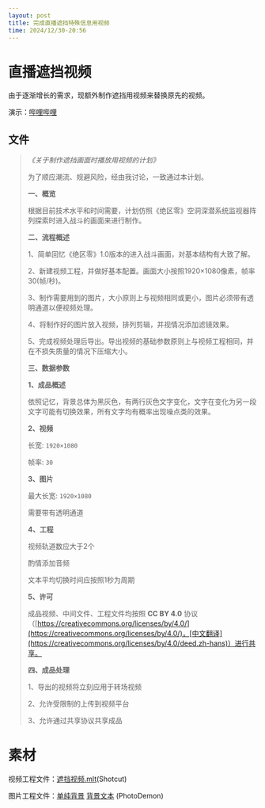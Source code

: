 ```yaml
---
layout: post
title: 完成直播遮挡特殊信息用视频
time: 2024/12/30-20:56
---
```


# 直播遮挡视频

由于逐渐增长的需求，现额外制作遮挡用视频来替换原先的视频。

演示：[哔哩哔哩](https://www.bilibili.com/video/BV18T6WYoEDa/)

## 文件

> *《关于制作遮挡画面时播放用视频的计划》*
>
> 为了顺应潮流、规避风险，经由我讨论，一致通过本计划。
>
> **一、概览**
>
> 根据目前技术水平和时间需要，计划仿照《绝区零》空洞深潜系统监视器阵列探索时进入战斗的画面来进行制作。
>
> **二、流程概述**
>
> 1、简单回忆《绝区零》1.0版本的进入战斗画面，对基本结构有大致了解。
>
> 2、新建视频工程，并做好基本配置。画面大小按照1920×1080像素，帧率30(帧/秒)。
>
> 3、制作需要用到的图片，大小原则上与视频相同或更小，图片必须带有透明通道以便视频处理。
>
> 4、将制作好的图片放入视频，排列剪辑，并视情况添加滤镜效果。
>
> 5、完成视频处理后导出。导出视频的基础参数原则上与视频工程相同，并在不损失质量的情况下压缩大小。
>
> **三、数据参数**
>
> **1、成品概述**
>
> 依照记忆，背景总体为黑灰色，有两行灰色文字变化，文字在变化为另一段文字可能有切换效果，所有文字均有概率出现噪点类的效果。
>
> **2、视频**
>
> 长宽: `1920×1080`
>
> 帧率: `30`
>
> **3、图片**
>
> 最大长宽: `1920×1080`
>
> 需要带有透明通道
>
> **4、工程**
>
> 视频轨道数应大于2个
>
> 酌情添加音频
>
> 文本平均切换时间应按照1秒为周期
>
> **5、许可**
>
> 成品视频、中间文件、工程文件均按照 **CC BY 4.0** 协议（[https://creativecommons.org/licenses/by/4.0/](https://creativecommons.org/licenses/by/4.0/)，[中文翻译](https://creativecommons.org/licenses/by/4.0/deed.zh-hans)）进行共享。
>
> **四、成品处理**
>
> 1、导出的视频将立刻应用于转场视频
>
> 2、允许受限制的上传到视频平台
>
> 3、允许通过共享协议共享成品

# 素材

视频工程文件：[遮挡视频.mlt](/static/assets/直播用遮挡特殊信息视频/遮挡视频.mlt)(Shotcut)

图片工程文件：[单纯背景](/static/assets/直播用遮挡特殊信息视频/背景.pdi) [背景文本](/static/assets/直播用遮挡特殊信息视频/文本.pdi) (PhotoDemon)

<div id="sucai"></div>
<script data-info="图片数据">
	const imglistd=[
		{name:"背景",src:"https://i1.hdslb.com/bfs/new_dyn/05b297d52a3e10c01755d7a6ddbf77bb438160221.jpg"},
		{name:"400",src:"https://i0.hdslb.com/bfs/new_dyn/c07d9604a7e9227a33c30fc58dff5db0438160221.png"},
		{name:"403",src:"https://i0.hdslb.com/bfs/new_dyn/aa6eed285612741113192fc5e2c2e9bf438160221.png"},
		{name:"404",src:"https://i0.hdslb.com/bfs/new_dyn/901c708f0fe333e7fbd015644eab14bc438160221.png"},
		{name:"410",src:"https://i0.hdslb.com/bfs/new_dyn/c38ab205a72531b985ecd36c1e1323e3438160221.png"},
		{name:"418",src:"https://i0.hdslb.com/bfs/new_dyn/2fe84dd3739faf9d81e970e9350ca884438160221.png"},
		{name:"500",src:"https://i0.hdslb.com/bfs/new_dyn/967bfa1b531b404825b8fd217510ec5d438160221.png"},
		{name:"502",src:"https://i0.hdslb.com/bfs/new_dyn/536ea5e35ab95716fce0b0ebef2eef92438160221.png"},
		{name:"504",src:"https://i0.hdslb.com/bfs/new_dyn/909c5cc912c6ab3744147d1341fea8e4438160221.png"},
		{name:"abort",src:"https://i0.hdslb.com/bfs/new_dyn/af772fe6fd15483b78f9fa3f86da389b438160221.png"},
		{name:"bad",src:"https://i0.hdslb.com/bfs/new_dyn/a31e78d40e84601d5ecf21c5d4a646d3438160221.png"},
		{name:"EOF",src:"https://i0.hdslb.com/bfs/new_dyn/214522b0114b228b08cc49bb910a3b8f438160221.png"},
		{name:"error",src:"https://i0.hdslb.com/bfs/new_dyn/306670c6a4de462d73559f325765112a438160221.png"},
		{name:"exception",src:"https://i0.hdslb.com/bfs/new_dyn/b61ebae931c4c57525230810917c8a4b438160221.png"},
		{name:"forbidden",src:"https://i0.hdslb.com/bfs/new_dyn/3fbb0fbd0c05b1e51bea15f79f33bdd5438160221.png"},
		{name:"gone",src:"https://i0.hdslb.com/bfs/new_dyn/ae02a700974258bebd514e4c36498521438160221.png"},
		{name:"internal error",src:"https://i0.hdslb.com/bfs/new_dyn/65498813a22ec47212c9d657c9663949438160221.png"},
		{name:"lock",src:"https://i0.hdslb.com/bfs/new_dyn/12e957c0a3fce4e79fdf4a4eb7229a83438160221.png"},
		{name:"loop",src:"https://i0.hdslb.com/bfs/new_dyn/a8e22f45fbd2120fbddb5d0042c973ad438160221.png"},
		{name:"not found",src:"https://i0.hdslb.com/bfs/new_dyn/1c35182f323f8fb4262b023336f5d015438160221.png"},
		{name:"range error",src:"https://i0.hdslb.com/bfs/new_dyn/78861fb671d1e02f2a99a219cb2d938a438160221.png"},
		{name:"reference error",src:"https://i0.hdslb.com/bfs/new_dyn/0384bfa39183dc9561b22f91f07eed42438160221.png"},
		{name:"reset",src:"https://i0.hdslb.com/bfs/new_dyn/a534f0ade192e3e900df6d43c5d2285f438160221.png"},
		{name:"runtime error",src:"https://i0.hdslb.com/bfs/new_dyn/5066796cd0f03d7215c0579d15b0e24e438160221.png"},
		{name:"syntax error",src:"https://i0.hdslb.com/bfs/new_dyn/0b77f422c0b96d10d8df2c6858fda9aa438160221.png"},
		{name:"timeout",src:"https://i0.hdslb.com/bfs/new_dyn/aaf2f9c67fddfb999192a9dbf0531592438160221.png"},
		{name:"type error",src:"https://i0.hdslb.com/bfs/new_dyn/744e18e88eafa3d0ed01d4108152bd83438160221.png"},
		{name:"warning",src:"https://i0.hdslb.com/bfs/new_dyn/8a2191db402d8eeb9f867d56ee09db1d438160221.png"},
		{name:"不允许",src:"https://i0.hdslb.com/bfs/new_dyn/823ac170bb530e0549868ffcb535ec65438160221.png"},
		{name:"超时",src:"https://i0.hdslb.com/bfs/new_dyn/a03a1fa79d25c8b64b6c04a1161effef438160221.png"},
		{name:"错误",src:"https://i0.hdslb.com/bfs/new_dyn/a07428d5a8bb0f56d261ec0a8df32fde438160221.png"},
		{name:"范围错误",src:"https://i0.hdslb.com/bfs/new_dyn/07d2473f4a40e8f0f95565fe370ed73e438160221.png"},
		{name:"故障",src:"https://i0.hdslb.com/bfs/new_dyn/b34614afe7665f5938ea46ae4496f56c438160221.png"},
		{name:"警告",src:"https://i0.hdslb.com/bfs/new_dyn/74a74785d23fe481ea78a1aa1841f6b8438160221.png"},
		{name:"类型错误",src:"https://i0.hdslb.com/bfs/new_dyn/f5cd24d65b296e59722211fafbc051ab438160221.png"},
		{name:"连接错误",src:"https://i0.hdslb.com/bfs/new_dyn/2ce8b27b0e80ac3c94c90fa0cdfca910438160221.png"},
		{name:"内部错误",src:"https://i0.hdslb.com/bfs/new_dyn/1fea52bdbfb104071c25d1d9a93cabb2438160221.png"},
		{name:"数据结束",src:"https://i0.hdslb.com/bfs/new_dyn/eda97c185dded404541de35d04f4e933438160221.png"},
		{name:"锁定",src:"https://i0.hdslb.com/bfs/new_dyn/62565360040004eb09b8a014cc1706c6438160221.png"},
		{name:"无权限",src:"https://i0.hdslb.com/bfs/new_dyn/d39081cd46b6f5b05d55ab807351e4f2438160221.png"},
		{name:"无效",src:"https://i0.hdslb.com/bfs/new_dyn/6e4895cb1f1108d08fff10183cd35020438160221.png"},
		{name:"无信号",src:"https://i0.hdslb.com/bfs/new_dyn/d41387b70caead2d581889dbed2ee9ca438160221.png"},
		{name:"信号中断",src:"https://i0.hdslb.com/bfs/new_dyn/a54c49e4fc9823510cb5809c936900eb438160221.png"},
		{name:"循环",src:"https://i0.hdslb.com/bfs/new_dyn/d196eff942ddcbcb1583db7e4070ba0a438160221.png"},
		{name:"异常",src:"https://i0.hdslb.com/bfs/new_dyn/d603a7f1fd6cf876e1b56605aa3be076438160221.png"},
		{name:"引用错误",src:"https://i0.hdslb.com/bfs/new_dyn/d7f121021e1d179beafd7c230a5cd3af438160221.png"},
		{name:"语法错误",src:"https://i0.hdslb.com/bfs/new_dyn/fa9467a6446be6a35fcb3d3c1d91a479438160221.png"},
		{name:"中断",src:"https://i0.hdslb.com/bfs/new_dyn/2ad6d9e942ab78e2b7f486d2ba4a9390438160221.png"},
		{name:"重置",src:"https://i0.hdslb.com/bfs/new_dyn/edf839c2bb09f5e601b50e058618257c438160221.png"},
	]
</script>
<script data-info="生成图片">
	const id_sucai=document.getElementById("sucai");
	const content=document.getElementById("body_content");
	for(const i of imglistd){
		const l=new Image();
		l.referrerPolicy="no-referrer";
		l.loading="lazy";
		l.alt=i.name;
		l.src=i.src+"";
		content.append(l);
	}
</script>
